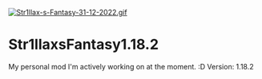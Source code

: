 [![Str1llax-s-Fantasy-31-12-2022.gif](https://i.postimg.cc/pdKqhbr3/Str1llax-s-Fantasy-31-12-2022.gif)](https://postimg.cc/cK4Q2zQc)
# Str1llaxsFantasy1.18.2
My personal mod I'm actively working on at the moment. :D
Version: 1.18.2

